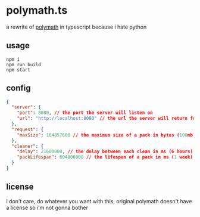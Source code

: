 # polymath.ts

a rewrite of [polymath](https://github.com/oraxen/polymath) in typescript because i hate python

## usage

```
npm i
npm run build
npm start
```

## config

```json
{
  "server": {
    "port": 8080, // the port the server will listen on
    "url": "http://localhost:8080" // the url the server will return for pack downloads
  },
  "request": {
    "maxSize": 104857600 // the maximum size of a pack in bytes (100mb)
  },
  "cleaner": {
    "delay": 21600000, // the delay between each clean in ms (6 hours)
    "packLifespan": 604800000 // the lifespan of a pack in ms (1 week)
  }
}
```

## license

i don't care, do whatever you want with this, original polymath doesn't have a license so i'm not gonna bother
